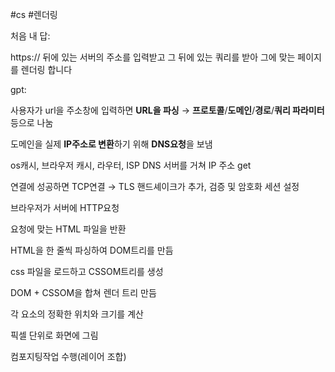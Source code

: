 #cs #렌더링

처음 내 답:

https:// 뒤에 있는 서버의 주소를 입력받고 그 뒤에 있는 쿼리를 받아 그에 맞는 페이지를 렌더링 합니다

gpt:

사용자가 url을 주소창에 입력하면 **URL을 파싱** → **프로토콜**/**도메인**/**경로**/**쿼리 파라미터** 등으로 나눔

도메인을 실제 **IP주소로 변환**하기 위해 **DNS요청**을 보냄

os캐시, 브라우저 캐시, 라우터, ISP DNS 서버를 거쳐 IP 주소 get

연결에 성공하면 TCP연결 → TLS 핸드셰이크가 추가, 검증 및 암호화 세션 설정

브라우저가 서버에 HTTP요청

요청에 맞는 HTML 파일을 반환

HTML을 한 줄씩 파싱하여 DOM트리를 만듬

css 파일을 로드하고 CSSOM트리를 생성

DOM + CSSOM을 합쳐 렌더 트리 만듬

각 요소의 정확한 위치와 크기를 계산

픽셀 단위로 화면에 그림

컴포지팅작업 수행(레이어 조합)